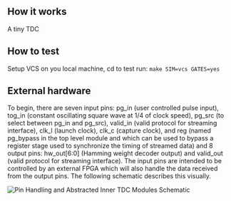 <!---

This file is used to generate your project datasheet. Please fill in the information below and delete any unused
sections.

You can also include images in this folder and reference them in the markdown. Each image must be less than
512 kb in size, and the combined size of all images must be less than 1 MB.
-->

## How it works

A tiny TDC

## How to test

Setup VCS on you local machine, cd to test run:
```make SIM=vcs GATES=yes```

## External hardware

To begin, there are seven input pins: pg_in (user controlled pulse input), tog_in (constant oscillating square wave at 1/4 of clock speed), pg_src (to select between pg_in and pg_src), valid_in (valid protocol for streaming interface), clk_l (launch clock), clk_c (capture clock), and reg (named pg_bypass in the top level module and which can be used to bypass a register stage used to synchronize the timing of streamed data) and 8 output pins: hw_out[6:0] (Hamming weight decoder output) and valid_out (valid protocol for streaming interface). The input pins are intended to be controlled by an external FPGA which will also handle the data received from the output pins. The following schematic describes this visually.

![Pin Handling and Abstracted Inner TDC Modules Schematic](./tdc.png)
